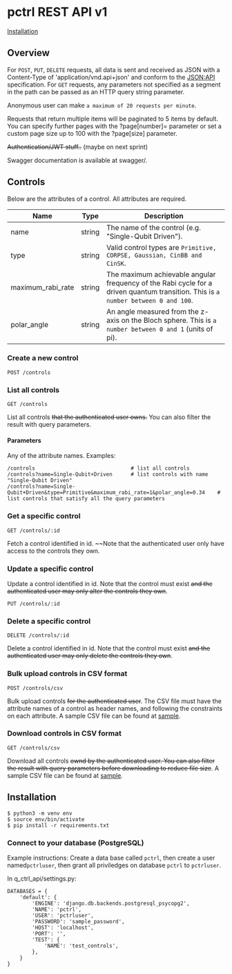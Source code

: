 # pctrl REST API v1

[Installation](#Installation)

## Overview

For `POST`, `PUT`, `DELETE` requests, all data is sent and received as JSON with a Content-Type of 'application/vnd.api+json' and conform to the [JSON:API](https://jsonapi.org/) specification. For `GET` requests, any parameters not specified as a segment in the path can be passed as an HTTP query string parameter.

Anonymous user can make `a maximum of 20 requests per minute`.

Requests that return multiple items will be paginated to 5 items by default. You can specify further pages with the ?page[number]= parameter or set a custom page size up to 100 with the ?page[size] parameter.

~~Authentication/JWT stuff..~~ (maybe on next sprint)

Swagger documentation is available at swagger/.

## Controls
Below are the attributes of a control. All attributes are required.

| Name              | Type   | Description |
|-------------------|--------|-------------|
| name              | string | The name of the control (e.g. "Single-Qubit Driven"). |
| type              | string | Valid control types are `Primitive, CORPSE, Gaussian, CinBB and CinSK`. |
| maximum_rabi_rate | string | The maximum achievable angular frequency of the Rabi cycle for a driven quantum transition. This is `a number between 0 and 100`. |
| polar_angle       | string | An angle measured from the z-axis on the Bloch sphere. This is `a number between 0 and 1` (units of pi). | 

### Create a new control
```
POST /controls
```

### List all controls
```
GET /controls
```
List all controls ~~that the authenticated user owns.~~ You can also filter the result with query parameters.
#### Parameters
Any of the attribute names. Examples:
```
/controls                               # list all controls
/controls?name=Single-Qubit+Driven      # list controls with name "Single-Qubit Driven"
/controls?name=Single-Qubit+Driven&type=Primitive&maximum_rabi_rate=1&polar_angle=0.34    # list controls that satisfy all the query parameters
```

### Get a specific control
```
GET /controls/:id
```
Fetch a control identified in id. ~~Note that the authenticated user only have access to the controls they own.

### Update a specific control
Update a control identified in id. Note that the control must exist ~~and the authenticated user may only alter the controls they own~~.
```
PUT /controls/:id
```

### Delete a specific control
```
DELETE /controls/:id
```
Delete a control identified in id. Note that the control must exist ~~and the authenticated user may only delete the controls they own~~.

### Bulk upload controls in CSV format
```
POST /controls/csv
```
Bulk upload controls ~~for the authenticated user~~. The CSV file must have the attribute names of a control as header names, and following the constraints on each attribute. A sample CSV file can be found at [sample](https://github.com/qctrl/back-end-challenge/blob/master/assets/controls.csv).

### Download controls in CSV format
```
GET /controls/csv
```
Download all controls ~~ownd by the authenticated user. You can also filter the result with query parameters before downloading to reduce file size~~. A sample CSV file can be found at [sample](https://github.com/qctrl/back-end-challenge/blob/master/assets/controls.csv).

## Installation
```
$ python3 -m venv env
$ source env/bin/activate
$ pip install -r requirements.txt
```

### Connect to your database (PostgreSQL)
Example instructions:
Create a data base called `pctrl`, then create a user named`pctrluser`, then grant all priviledges on database `pctrl` to `pctrluser`.

In q_ctrl_api/settings.py:
```
DATABASES = {
    'default': {
        'ENGINE': 'django.db.backends.postgresql_psycopg2',
        'NAME': 'pctrl',
        'USER': 'pctrluser',
        'PASSWORD': 'sample_password',
        'HOST': 'localhost',
        'PORT': '',
        'TEST': {
            'NAME': 'test_controls',
        },
    }
}
```
